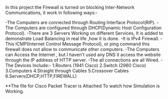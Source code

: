 In this project the Firewall is turned on blocking Inter-Network Communications, it work in following ways:-

-The Computers are connected through Routing Interface Protocol(RIP).
-The Computers are configured through DHCP(Dynamic Host Configuration Protocol).
-There are 3 Servers Working on different Services, It is added to demonstrate Load Balancing in real life ,how it is done.
-It is IPv4 Firewall.
-This ICMP(Internet Control Message Protocol), or ping command this firewall does not allow to communicate other computers.
-The Computers can Access the Internet , but I haven't used any DNS it access the website through the IP address of HTTP server.
-The all connections are all Wired.
-The Devices Include:-
1.Routers (1941 Cisco)
2.Switch (2960 Cisco)
3.Computers
4.Straight through Cables
5.Crossover Cables
6.Servers(DHCP,HTTP,FIREWALL)

**The file for Cisco Packet Tracer is Attached To watch how Simulation is Working.
